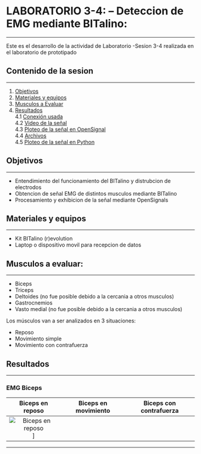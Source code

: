 # LABORATORIO 3-4: – Deteccion de EMG mediante BITalino:
***
Este es el desarrollo de la actividad de Laboratorio -Sesion 3-4 realizada en el laboratorio de prototipado

## Contenido de la sesion
***
1. [Objetivos](#id1)
2. [Materiales y equipos](#id2)
3. [Musculos a Evaluar](#id3)
4. [Resultados](#id4)\
     4.1 [Conexión usada](#id5)\
     4.2 [Video de la señal](#id6)\
     4.3 [Ploteo de la señal en OpenSignal](#id7)\
     4.4 [Archivos](#id8)\
     4.5 [Ploteo de la señal en Python](#id9)

## Objetivos <a name="id1"></a>
***
* Entendimiento del funcionamiento del BITalino y distrubcion de electrodos
* Obtencion de señal EMG de distintos musculos mediante BITalino
* Procesamiento y exhibicion de la señal mediante OpenSignals

## Materiales y equipos <a name="id2"></a>
***
* Kit BITalino (r)evolution
* Laptop o dispositivo movil para recepcion de datos

## Musculos a evaluar: <a name="id3"></a>
***
* Biceps 
* Triceps 
* Deltoides (no fue posible debido a la cercania a otros musculos)
* Gastrocnemios 
* Vasto medial (no fue posible debido a la cercania a otros musculos)

Los músculos van a ser analizados en 3 situaciones:
* Reposo
* Movimiento simple
* Movimiento con contrafuerza

## Resultados <a name="id4"></a>
***
### EMG Biceps

|  **Biceps en reposo**  | **Biceps en movimiento** | **Biceps con contrafuerza** |
|:------------:|:---------------:|:------------:|
|![Biceps en reposo](main/Laboratorios/Laboratorio%204/Imagenes/biceps_reposo.jpeg)] | | |

***
